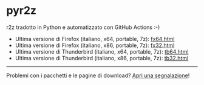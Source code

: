 # pyr2z
r2z tradotto in Python e automatizzato con GitHub Actions :-)

- Ultima versione di Firefox (italiano, x64, portable, 7z): [fx64.html](/fx64.html)
- Ultima versione di Firefox (italiano, x86, portable, 7z): [fx32.html](/fx32.html)
- Ultima versione di Thunderbird (italiano, x64, portable, 7z): [tb64.html](/tb64.html)
- Ultima versione di Thunderbird (italiano, x86, portable, 7z): [tb32.html](/tb32.html)

------

Problemi con i pacchetti e le pagine di download? [Apri una segnalazione](/issues/new/choose)!
